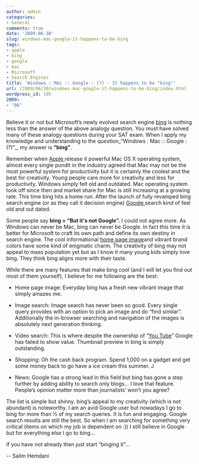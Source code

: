 ```yaml
---
author: admin
categories:
- General
comments: true
date: '2009-06-30'
slug: windows-mac-google-it-happens-to-be-bing
tags:
- apple
- bing
- google
- mac
- Microsoft
- Search Engines
title: 'Windows : Mac :: Google : (?) - It happens to be "bing"'
url: /2009/06/30/windows-mac-google-it-happens-to-be-bing/index.html
wordpress_id: 195
2009:
- "06"
---
```






Believe it or not but Microsoft’s newly evolved search engine [bing](http://www.bing.com/) is nothing less than the answer of the above analogy question. You must have solved many of these analogy questions during your SAT exam. When I apply my knowledge and understanding to the question_“Windows : Mac :: Google : (?)”_, my answer is **“bing”**.




Remember when [Apple ](http://www.apple.com/)release it powerful Mac OS X operating system, almost every single pundit in the industry agreed that Mac may not be the most powerful system for productivity but it is certainly the coolest and the best for creativity. Young people care more for creativity and less for productivity. Windows simply felt old and outdated. Mac operating system took off since then and market share for Mac is still increasing at a growing rate. This time bing hits a home run. After the launch of fully revamped bing search engine (or as they call it decision engine) [Google ](http://www.google.com/)search kind of feel old and out dated.




Some people say **bing = “But it's not Google”.** I could not agree more. As Windows can never be Mac, bing can never be Google. In fact this time it is better for Microsoft to craft its own path and define its own destiny in search engine. The cool informational [home page image](http://www.istartedsomething.com/bingimages/)and vibrant brand colors have some kind of enigmatic charm. The creativity of bing may not appeal to mass population yet but as I know it many young kids simply love bing. They think bing aligns more with their taste.




While there are many features that make bing cool (and I will let you find out most of them yourself), I believe for me following are the best:












	
  * Home page image: Everyday bing has a fresh new vibrant image that simply amazes me.

	
  * Image search: Image search has never been so good. Every single query provides with an option to pick an image and do “find similar”. Additionally the in-browser searching and navigation of the images is absolutely next generation thinking.

	
  * Video search: This is where despite the ownership of “[You Tube](http://www.youtube.com/)” Google has failed to show value. Thumbnail preview in bing is simply outstanding.

	
  * Shopping: Oh the cash back program. Spend 1,000 on a gadget and get some money back to go have a ice cream this summer. J

	
  * News: Google has a strong lead in this field but bing has gone a step further by adding ability to search only blogs… I love that feature. People’s opinion matter more than journalists’ won’t you agree?









The list is simple but shinny. bing’s appeal to my creativity (which is not abundant) is noteworthy. I am an avid Google user but nowadays I go to bing for more than ½ of my search queries. It is fun and engaging. Google search results are still the best. So when I am searching for something very critical (items on which my job is dependent on :)) I still believe in Google but for everything else I go to bing…










If you have not already then just start “binging it”…














-- Salim Hemdani



